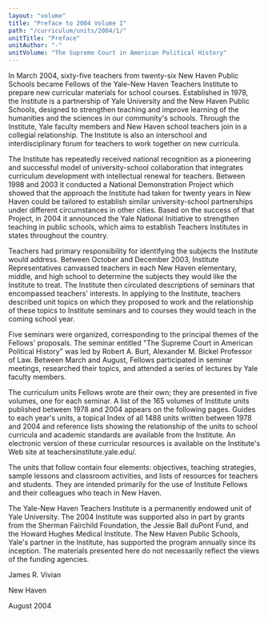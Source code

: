 ```yaml
---
layout: "volume"
title: "Preface to 2004 Volume I"
path: "/curriculum/units/2004/1/"
unitTitle: "Preface"
unitAuthor: "-"
unitVolume: "The Supreme Court in American Political History"
---
```

<body>

<p>
  In March 2004, sixty-five teachers from twenty-six New Haven Public Schools became Fellows of the Yale-New Haven Teachers Institute to prepare new curricular materials for school courses.  Established in 1978, the Institute is a partnership of Yale University and the New Haven Public Schools, designed to strengthen teaching and improve learning of the humanities and the sciences in our community's schools.  Through the Institute, Yale faculty members and New Haven school teachers join in a collegial relationship.  The Institute is also an interschool and interdisciplinary forum for teachers to work together on new curricula.
 </p>
<p>
  The Institute has repeatedly received national recognition as a pioneering and successful model of university-school collaboration that integrates curriculum development with intellectual renewal for teachers.  Between 1998 and 2003 it conducted a National Demonstration Project which showed that the approach the Institute had taken for twenty years in New Haven could be tailored to establish similar university-school partnerships under different circumstances in other cities.  Based on the success of that Project, in 2004 it announced the Yale National Initiative to strengthen teaching in public schools, which aims to establish Teachers Institutes in states throughout the country.
 </p>
<p>
  Teachers had primary responsibility for identifying the subjects the Institute would address. Between October and December 2003, Institute Representatives canvassed teachers in each New Haven elementary, middle, and high school to determine the subjects they would like the Institute to treat. The Institute then circulated descriptions of seminars that encompassed teachers' interests.  In applying to the Institute, teachers described unit topics on which they proposed to work and the relationship of these topics to Institute seminars and to courses they would teach in the coming school year.
 </p>
<p>
  Five seminars were organized, corresponding to the principal themes of the Fellows' proposals.  The seminar entitled "The Supreme Court in American Political History" was led by Robert A. Burt, Alexander M. Bickel Professor of Law.  Between March and August, Fellows participated in seminar meetings, researched their topics, and attended a series of lectures by Yale faculty members.
 </p>
<p>
  The curriculum units Fellows wrote are their own; they are presented in five volumes, one for each seminar.  A list of the 165 volumes of Institute units published between 1978 and 2004 appears on the following pages. Guides to each year's units, a topical Index of all 1488  units written between 1978 and 2004 and reference lists showing the relationship of the units to school curricula and academic standards are available from the Institute. An electronic version of these curricular resources is available on the Institute's Web site at teachersinstitute.yale.edu/.
 </p>
<p>
  The units that follow contain four elements: objectives, teaching strategies, sample lessons and classroom activities, and lists of resources for teachers and students. They are intended primarily for the use of Institute Fellows and their colleagues who teach in New Haven.
 </p>
<p>
  The Yale-New Haven Teachers Institute is a permanently endowed unit of Yale University.  The 2004 Institute was supported also in part by grants from the Sherman Fairchild Foundation, the Jessie Ball duPont Fund, and the Howard Hughes Medical Institute.  The New Haven Public Schools, Yale's partner in the Institute, has supported the program annually since its inception.  The materials presented here do not necessarily reflect the views of the funding agencies.
 </p>
<p>
  James R. Vivian
 </p>
<p>
  New Haven
 </p>
 <p>
  August 2004
 </p>

</body>